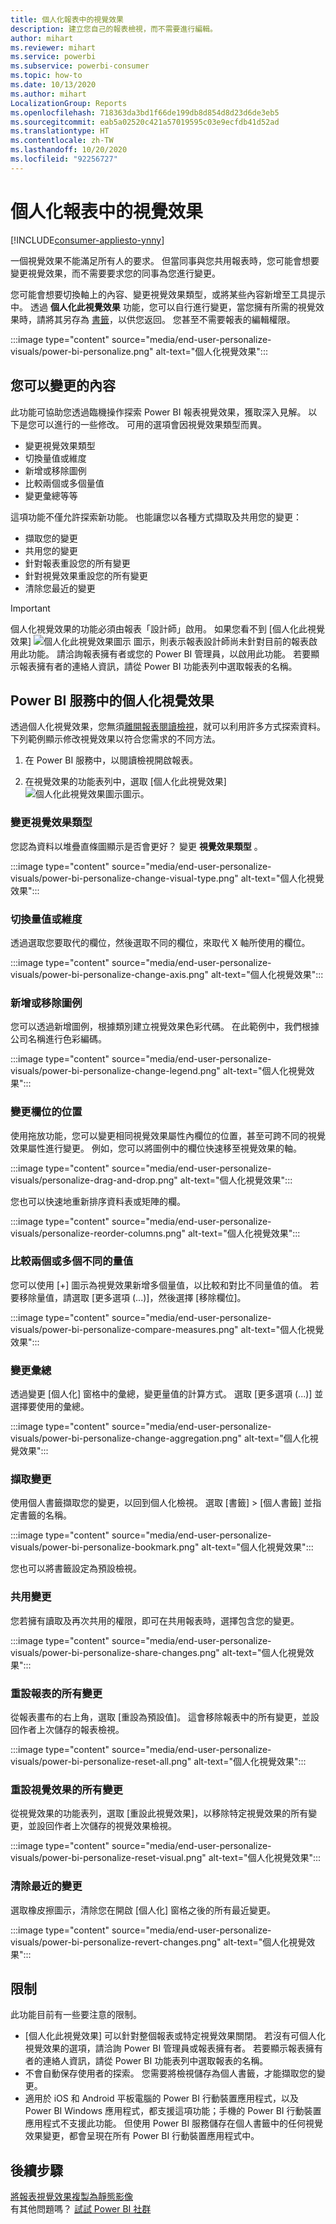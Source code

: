 ```yaml
---
title: 個人化報表中的視覺效果
description: 建立您自己的報表檢視，而不需要進行編輯。
author: mihart
ms.reviewer: mihart
ms.service: powerbi
ms.subservice: powerbi-consumer
ms.topic: how-to
ms.date: 10/13/2020
ms.author: mihart
LocalizationGroup: Reports
ms.openlocfilehash: 718363da3bd1f66de199db8d854d8d23d6de3eb5
ms.sourcegitcommit: eab5a02520c421a57019595c03e9ecfdb41d52ad
ms.translationtype: HT
ms.contentlocale: zh-TW
ms.lasthandoff: 10/20/2020
ms.locfileid: "92256727"
---
```

# <a name="personalize-visuals-in-a-report"></a>個人化報表中的視覺效果

[!INCLUDE[consumer-appliesto-ynny](../includes/consumer-appliesto-ynny.md)]

一個視覺效果不能滿足所有人的要求。 但當同事與您共用報表時，您可能會想要變更視覺效果，而不需要要求您的同事為您進行變更。 

您可能會想要切換軸上的內容、變更視覺效果類型，或將某些內容新增至工具提示中。 透過 **個人化此視覺效果** 功能，您可以自行進行變更，當您擁有所需的視覺效果時，請將其另存為 [書籤](end-user-bookmarks.md)，以供您返回。 您甚至不需要報表的編輯權限。

:::image type="content" source="media/end-user-personalize-visuals/power-bi-personalize.png" alt-text="個人化視覺效果":::
 
## <a name="what-you-can-change"></a>您可以變更的內容

此功能可協助您透過臨機操作探索 Power BI 報表視覺效果，獲取深入見解。 以下是您可以進行的一些修改。 可用的選項會因視覺效果類型而異。 

- 變更視覺效果類型
- 切換量值或維度
- 新增或移除圖例
- 比較兩個或多個量值
- 變更彙總等等

這項功能不僅允許探索新功能。 也能讓您以各種方式擷取及共用您的變更：

- 擷取您的變更
- 共用您的變更
- 針對報表重設您的所有變更
- 針對視覺效果重設您的所有變更
- 清除您最近的變更

> [!IMPORTANT]
> 個人化視覺效果的功能必須由報表「設計師」啟用。 如果您看不到 [個人化此視覺效果] ![個人化此視覺效果圖示](media/end-user-personalize-visuals/power-bi-personalize-visual-icon.png) 圖示，則表示報表設計師尚未針對目前的報表啟用此功能。 請洽詢報表擁有者或您的 Power BI 管理員，以啟用此功能。 若要顯示報表擁有者的連絡人資訊，請從 Power BI 功能表列中選取報表的名稱。

## <a name="personalize-visuals-in-the-power-bi-service"></a>Power BI 服務中的個人化視覺效果

透過個人化視覺效果，您無須[離開報表閱讀檢視](end-user-reading-view.md)，就可以利用許多方式探索資料。 下列範例顯示修改視覺效果以符合您需求的不同方法。 

1. 在 Power BI 服務中，以閱讀檢視開啟報表。

2. 在視覺效果的功能表列中，選取 [個人化此視覺效果] ![個人化此視覺效果圖示](media/end-user-personalize-visuals/power-bi-personalize-visual-icon.png)圖示。 

### <a name="change-the-visualization-type"></a>變更視覺效果類型

您認為資料以堆疊直條圖顯示是否會更好？ 變更 **視覺效果類型** 。

:::image type="content" source="media/end-user-personalize-visuals/power-bi-personalize-change-visual-type.png" alt-text="個人化視覺效果":::
 
### <a name="swap-out-a-measure-or-dimension"></a>切換量值或維度
透過選取您要取代的欄位，然後選取不同的欄位，來取代 X 軸所使用的欄位。

:::image type="content" source="media/end-user-personalize-visuals/power-bi-personalize-change-axis.png" alt-text="個人化視覺效果":::
 
### <a name="add-or-remove-a-legend"></a>新增或移除圖例
您可以透過新增圖例，根據類別建立視覺效果色彩代碼。 在此範例中，我們根據公司名稱進行色彩編碼。 

:::image type="content" source="media/end-user-personalize-visuals/power-bi-personalize-change-legend.png" alt-text="個人化視覺效果":::

### <a name="change-the-placement-of-fields"></a>變更欄位的位置

使用拖放功能，您可以變更相同視覺效果屬性內欄位的位置，甚至可跨不同的視覺效果屬性進行變更。 例如，您可以將圖例中的欄位快速移至視覺效果的軸。

:::image type="content" source="media/end-user-personalize-visuals/personalize-drag-and-drop.png" alt-text="個人化視覺效果":::

您也可以快速地重新排序資料表或矩陣的欄。

:::image type="content" source="media/end-user-personalize-visuals/personalize-reorder-columns.png" alt-text="個人化視覺效果":::

### <a name="compare-two-or-more-different-measures"></a>比較兩個或多個不同的量值
您可以使用 [+] 圖示為視覺效果新增多個量值，以比較和對比不同量值的值。 若要移除量值，請選取 [更多選項 (...)]，然後選擇 [移除欄位]。

:::image type="content" source="media/end-user-personalize-visuals/power-bi-personalize-compare-measures.png" alt-text="個人化視覺效果":::

### <a name="change-aggregations"></a>變更彙總
透過變更 [個人化] 窗格中的彙總，變更量值的計算方式。 選取 [更多選項 (...)] 並選擇要使用的彙總。

:::image type="content" source="media/end-user-personalize-visuals/power-bi-personalize-change-aggregation.png" alt-text="個人化視覺效果":::

### <a name="capture-changes"></a>擷取變更 
使用個人書籤擷取您的變更，以回到個人化檢視。 選取 [書籤] > [個人書籤] 並指定書籤的名稱。 

:::image type="content" source="media/end-user-personalize-visuals/power-bi-personalize-bookmark.png" alt-text="個人化視覺效果":::
 
您也可以將書籤設定為預設檢視。

### <a name="share-changes"></a>共用變更 
您若擁有讀取及再次共用的權限，即可在共用報表時，選擇包含您的變更。

:::image type="content" source="media/end-user-personalize-visuals/power-bi-personalize-share-changes.png" alt-text="個人化視覺效果":::
 
### <a name="reset-all-your-changes-to-a-report"></a>重設報表的所有變更

從報表畫布的右上角，選取 [重設為預設值]。 這會移除報表中的所有變更，並設回作者上次儲存的報表檢視。

:::image type="content" source="media/end-user-personalize-visuals/power-bi-personalize-reset-all.png" alt-text="個人化視覺效果":::
 
### <a name="reset-all-your-changes-to-a-visual"></a>重設視覺效果的所有變更

從視覺效果的功能表列，選取 [重設此視覺效果]，以移除特定視覺效果的所有變更，並設回作者上次儲存的視覺效果檢視。

:::image type="content" source="media/end-user-personalize-visuals/power-bi-personalize-reset-visual.png" alt-text="個人化視覺效果":::
 
### <a name="clear-recent-changes"></a>清除最近的變更

選取橡皮擦圖示，清除您在開啟 [個人化] 窗格之後的所有最近變更。  

:::image type="content" source="media/end-user-personalize-visuals/power-bi-personalize-revert-changes.png" alt-text="個人化視覺效果":::

## <a name="limitations"></a>限制

此功能目前有一些要注意的限制。

- [個人化此視覺效果] 可以針對整個報表或特定視覺效果關閉。 若沒有可個人化視覺效果的選項，請洽詢 Power BI 管理員或報表擁有者。 若要顯示報表擁有者的連絡人資訊，請從 Power BI 功能表列中選取報表的名稱。
- 不會自動保存使用者的探索。 您需要將檢視儲存為個人書籤，才能擷取您的變更。
- 適用於 iOS 和 Android 平板電腦的 Power BI 行動裝置應用程式，以及 Power BI Windows 應用程式，都支援這項功能；手機的 Power BI 行動裝置應用程式不支援此功能。 但使用 Power BI 服務儲存在個人書籤中的任何視覺效果變更，都會呈現在所有 Power BI 行動裝置應用程式中。

## <a name="next-steps"></a>後續步驟
[將報表視覺效果複製為靜態影像](../visuals/power-bi-visualization-copy-paste.md)    
有其他問題嗎？ [試試 Power BI 社群](https://community.powerbi.com/)
